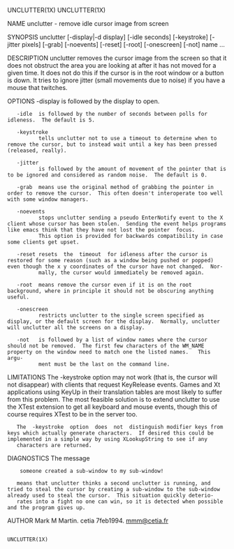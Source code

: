 UNCLUTTER(1X)                                                                                                                                                                                   UNCLUTTER(1X)



NAME
       unclutter - remove idle cursor image from screen

SYNOPSIS
       unclutter [-display|-d display] [-idle seconds] [-keystroke] [-jitter pixels] [-grab] [-noevents] [-reset] [-root] [-onescreen] [-not] name ...

DESCRIPTION
       unclutter removes the cursor image from the screen so that it does not obstruct the area you are looking at after it has not moved for a given time.  It does not do this if the cursor is in the root
       window or a button is down.  It tries to ignore jitter (small movements due to noise) if you have a mouse that twitches.

OPTIONS
       -display
              is followed by the display to open.

       -idle  is followed by the number of seconds between polls for idleness.  The default is 5.

       -keystroke
              tells unclutter not to use a timeout to determine when to remove the cursor, but to instead wait until a key has been pressed (released, really).

       -jitter
              is followed by the amount of movement of the pointer that is to be ignored and considered as random noise.  The default is 0.

       -grab  means use the original method of grabbing the pointer in order to remove the cursor.  This often doesn't interoperate too well with some window managers.

       -noevents
              stops unclutter sending a pseudo EnterNotify event to the X client whose cursor has been stolen.  Sending the event helps programs like emacs think that they have not lost the pointer  focus.
              This option is provided for backwards compatibility in case some clients get upset.

       -reset resets  the  timeout  for idleness after the cursor is restored for some reason (such as a window being pushed or popped) even though the x y coordinates of the cursor have not changed.  Nor-
              mally, the cursor would immediately be removed again.

       -root  means remove the cursor even if it is on the root background, where in principle it should not be obscuring anything useful.

       -onescreen
              restricts unclutter to the single screen specified as display, or the default screen for the display.  Normally, unclutter will unclutter all the screens on a display.

       -not   is followed by a list of window names where the cursor should not be removed.  The first few characters of the WM_NAME property on the window need to match one the listed names.   This  argu-
              ment must be the last on the command line.

LIMITATIONS
       The  -keystroke  option may not work (that is, the cursor will not disappear) with clients that request KeyRelease events.  Games and Xt applications using KeyUp in their translation tables are most
       likely to suffer from this problem.  The most feasible solution is to extend unclutter to use the XTest extension to get all keyboard and mouse events, though this of course requires XTest to be  in
       the server too.

       The  -keystroke  option  does  not  distinguish modifier keys from keys which actually generate characters.  If desired this could be implemented in a simple way by using XLookupString to see if any
       characters are returned.

DIAGNOSTICS
       The message

        someone created a sub-window to my sub-window!

       means that unclutter thinks a second unclutter is running, and tried to steal the cursor by creating a sub-window to the sub-window already used to steal the cursor.  This situation quickly deterio-
       rates into a fight no one can win, so it is detected when possible and the program gives up.

AUTHOR
       Mark M Martin. cetia 7feb1994. mmm@cetia.fr



                                                                                                                                                                                                UNCLUTTER(1X)
